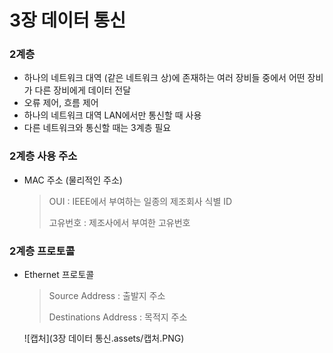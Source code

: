# 3장 데이터 통신

### 2계층

- 하나의 네트워크 대역 (같은 네트워크 상)에 존재하는 여러 장비들 중에서 어떤 장비가 다른 장비에게 데이터 전달
- 오류 제어, 흐름 제어
- 하나의 네트워크 대역 LAN에서만 통신할 때 사용
- 다른 네트워크와 통신할 때는 3계층 필요



### 2계층 사용 주소

- MAC 주소 (물리적인 주소)

  > OUI : IEEE에서 부여하는 일종의 제조회사 식별 ID
  >
  > 고유번호 : 제조사에서 부여한 고유번호



### 2계층 프로토콜

- Ethernet 프로토콜

  > Source Address : 출발지 주소
  >
  > Destinations Address : 목적지 주소

  ![캡처](3장 데이터 통신.assets/캡처.PNG)

  